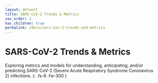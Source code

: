 ```yaml
---
layout: default
title: SARS-CoV-2 Trends & Metrics
nav_order: 2
has_children: true
permalink: /docs/sars-cov-2-trends-and-metrics
---
```


# SARS-CoV-2 Trends & Metrics

Exploring metrics and models for understanding, anticipating, and/or predicting SARS-CoV-2 (Severe Acute Respiratory Syndrome Coronavirus 2) infections.
{: .fs-6 .fw-300 }

